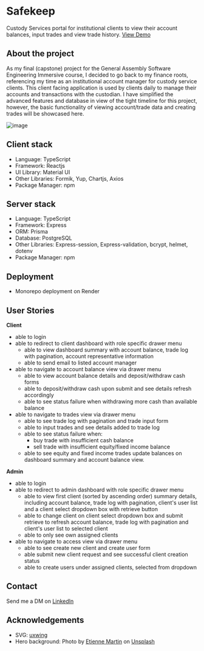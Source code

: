 # Safekeep

Custody Services portal for institutional clients to view their account balances, input trades and view trade history.
[View Demo](https://safekeep.onrender.com/)

## About the project

As my final (capstone) project for the General Assembly Software Engineering Immersive course, I decided to go back to my finance roots, referencing my time as an institutional account manager for custody service clients. This client facing application is used by clients daily to manage their accounts and transactions with the custodian. I have simplified the advanced features and database in view of the tight timeline for this project, however, the basic functionality of viewing account/trade data and creating trades will be showcased here.

![image](https://user-images.githubusercontent.com/115612053/214499295-24ea3498-89ad-46c0-9aa4-6910118ca980.png)

## Client stack

- Language: TypeScript
- Framework: Reactjs
- UI Library: Material UI
- Other Libraries: Formik, Yup, Chartjs, Axios
- Package Manager: npm

## Server stack

- Language: TypeScript
- Framework: Express
- ORM: Prisma
- Database: PostgreSQL
- Other Libraries: Express-session, Express-validation, bcrypt, helmet, dotenv
- Package Manager: npm

## Deployment

- Monorepo deployment on Render

## User Stories

**Client**

- able to login
- able to redirect to client dashboard with role specific drawer menu
  - able to view dashboard summary with account balance, trade log with pagination, account representative information
  - able to send email to listed account manager
- able to navigate to account balance view via drawer menu
  - able to view account balance details and deposit/withdraw cash forms
  - able to deposit/withdraw cash upon submit and see details refresh accordingly
  - able to see status failure when withdrawing more cash than available balance
- able to navigate to trades view via drawer menu
  - able to see trade log with pagination and trade input form
  - able to input trades and see details added to trade log
  - able to see status failure when:
    - buy trade with insufficient cash balance
    - sell trade with insufficient equity/fixed income balance
  - able to see equity and fixed income trades update balances on dashboard summary and account balance view.

**Admin**

- able to login
- able to redirect to admin dashboard with role specific drawer menu
  - able to view first client (sorted by ascending order) summary details, including account balance, trade log with pagination, client's user list and a client select dropdown box with retrieve button
  - able to change client on client select dropdown box and submit retrieve to refresh account balance, trade log with pagination and client's user list to selected client
  - able to only see own assigned clients
- able to navigate to access view via drawer menu
  - able to see create new client and create user form
  - able submit new client request and see successful client creation status
  - able to create users under assigned clients, selected from dropdown

## Contact

Send me a DM on [LinkedIn](https://www.linkedin.com/in/nicholasgtan/)

## Acknowledgements

- SVG: [uxwing](https://uxwing.com/)
- Hero background: Photo by [Etienne Martin](https://unsplash.com/photos/2_K82gx9Uk8) on [Unsplash](https://unsplash.com/)
